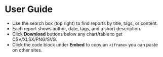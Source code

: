 # User Guide

- Use the search box (top right) to find reports by title, tags, or content.
- Each report shows author, date, tags, and a short description.
- Click **Download** buttons below any chart/table to get CSV/XLSX/PNG/SVG.
- Click the code block under **Embed** to copy an `<iframe>` you can paste on other sites.
